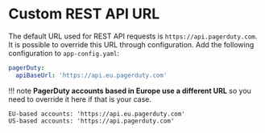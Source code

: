 # Custom REST API URL

The default URL used for REST API requests is `https://api.pagerduty.com`. It is possible to override this URL through configuration. Add the following configuration to `app-config.yaml`:

```yaml
pagerDuty:
  apiBaseUrl: 'https://api.eu.pagerduty.com'
```

!!! note
    **PagerDuty accounts based in Europe use a different URL** so you need to override it here if that is your case.

    EU-based accounts: 'https://api.eu.pagerduty.com'
    US-based accounts: 'https://api.pagerduty.com'